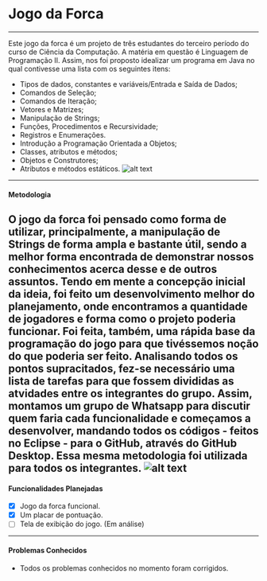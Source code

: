 # Jogo da Forca
---
Este jogo da forca é um projeto de três estudantes do terceiro período do curso de Ciência da Computação. A matéria em questão é Linguagem de Programação II. Assim, nos foi proposto idealizar um programa em Java no qual contivesse uma lista com os seguintes itens:
- Tipos de dados, constantes e variáveis/Entrada e Saída de Dados;
- Comandos de Seleção;
- Comandos de Iteração;
- Vetores e Matrizes;
- Manipulação de Strings;
- Funções, Procedimentos e Recursividade;
- Registros e Enumerações.
- Introdução a Programação Orientada a Objetos;
- Classes, atributos e métodos;
- Objetos e Construtores;
- Atributos e métodos estáticos.
![alt text](image-1.png)
---
#### Metodologia
O jogo da forca foi pensado como forma de utilizar, principalmente, a manipulação de Strings de forma ampla e bastante útil, sendo a melhor forma encontrada de demonstrar nossos conhecimentos acerca desse e de outros assuntos.
Tendo em mente a concepção inicial da ideia, foi feito um desenvolvimento melhor do planejamento, onde encontramos a quantidade de jogadores e forma como o projeto poderia funcionar. Foi feita, também, uma rápida base da programação do jogo para que tivéssemos noção do que poderia ser feito.
Analisando todos os pontos supracitados, fez-se necessário uma lista de tarefas para que fossem divididas as atvidades entre os integrantes do grupo. Assim, montamos um grupo de Whatsapp para discutir quem faria cada funcionalidade e começamos a desenvolver, mandando todos os códigos - feitos no Eclipse - para o GitHub, através do GitHub Desktop. Essa mesma metodologia foi utilizada para todos os integrantes.
![alt text](image.png)
---
#### Funcionalidades Planejadas
- [x] Jogo da forca funcional.
- [x] Um placar de pontuação.
- [ ] Tela de exibição do jogo. (Em análise)
---
#### Problemas Conhecidos
- Todos os problemas conhecidos no momento foram corrigidos.